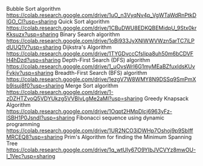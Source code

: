 Bubble Sort algorithm https://colab.research.google.com/drive/1uO_n3VyqNv4p_VgWTaWdRnPtkDIGO_Cl?usp=sharing
Quick Sort algorithm https://colab.research.google.com/drive/1CBuDWU8EDKQBEMidpU_9Stx0krKksuzx?usp=sharing
Binary Search algorithm https://colab.research.google.com/drive/1oBj933JyXNlWWVWzn5arTC7iLPdUUQ1V?usp=sharing
Dijkstra's Algorithm https://colab.research.google.com/drive/1TYGDvccCfsIipa8uh50m6bCDVFH4hDzd?usp=sharing
Depth-First Search (DFS) algorithm https://colab.research.google.com/drive/1_uOvsWrI6G1myMEaBZfuxldsKUvFvkjv?usp=sharing
Breadth-First Search (BFS) algorithm https://colab.research.google.com/drive/1ezgV7W8WMY8N9DSSq9SmPmXb9isuj8f0?usp=sharing
Merge Sort algorithm https://colab.research.google.com/drive/1-zDZHTZvoQ5VDYUkzg5VVBIvLgMe2aMl?usp=sharing
Greedy Knapsack Algorithm https://colab.research.google.com/drive/1Oqpt2HMpDlcj6963yFz-lSBH1P0JsndI?usp=sharing
Fibonacci sequence using dynamic programming https://colab.research.google.com/drive/1UR2NCO3iDWHp7Oshoj9p9SbIffMRCEQ8?usp=sharing
Prim's Algorithm for finding the Minimum Spanning Tree https://colab.research.google.com/drive/1q_wtUIy67O9YIbJVCVYz8mwOU-I_1Vec?usp=sharing
